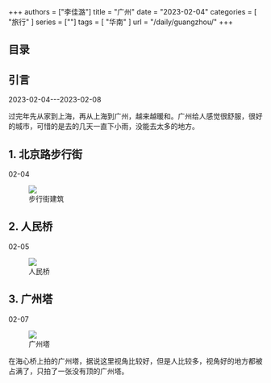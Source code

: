 +++
authors = ["李佳潞"]
title = "广州"
date = "2023-02-04"
categories = [
    "旅行"
]
series = [""]
tags = [
    "华南"
]
url = "/daily/guangzhou/"
+++
<!DOCTYPE html>
<html lang="zh-CN">
<head>
    <meta charset="UTF-8">
    <meta name="viewport" content="width=device-width, initial-scale=1.0">
    <link rel="stylesheet" href="/assets/css/styles.css">
    <script src="/assets/js/toc.js"></script>
</head>
<body>
    <article>
        <nav>
            <h2>目录</h2>
            <ul id="toc">
                <!-- 目录项会在这里动态生成 -->
            </ul>
        </nav>
        <section>
            <h2>引言</h2>
            <p>2023-02-04---2023-02-08</p>
            <p>         过完年先从家到上海，再从上海到广州，越来越暖和。广州给人感觉很舒服，很好的城市，可惜的是去的几天一直下小雨，没能去太多的地方。</p>
        </section>
        <section>
            <h2>1. 北京路步行街</h2>
            <p>02-04 <i class="fas fa-umbrella"></i></p>
            <div class="container">
                <div class="image">
                    <figure>
                        <a data-fancybox="gallery" href="https://cdn.heirenlop.com/daily-record/guangzhou1.jpg">
    <img src="https://cdn.heirenlop.com/daily-record/guangzhou1.jpg" loading="lazy">
</a>
                        <figcaption>步行街建筑</figcaption>
                    </figure>
                </div>
            </div>
        </section>
        <section>
            <h2>2. 人民桥</h2>
            <p>02-05 <i class="fas fa-cloud"></i></p>
            <div class="container">
                <div class="image">
                    <figure>
                        <a data-fancybox="gallery" href="https://cdn.heirenlop.com/daily-record/guangzhou2.jpg">
    <img src="https://cdn.heirenlop.com/daily-record/guangzhou2.jpg" loading="lazy">
</a>
                        <figcaption>人民桥</figcaption>
                    </figure>
                </div>
            </div>
        </section>
        <section>
            <h2>3. 广州塔</h2>
            <p>02-07 <i class="fas fa-cloud"></i></p>
            <div class="container">
                <div class="image">
                    <figure>
                        <a data-fancybox="gallery" href="https://cdn.heirenlop.com/daily-record/guangzhou3.jpg">
    <img src="https://cdn.heirenlop.com/daily-record/guangzhou3.jpg" loading="lazy">
</a>
                        <figcaption>广州塔</figcaption>
                    </figure>
                </div>
                <div class="text">
                    <p>         在海心桥上拍的广州塔，据说这里视角比较好，但是人比较多，视角好的地方都被占满了，只拍了一张没有顶的广州塔。</p>
                </div>
            </div>
        </section>
    </article>
</body>
</html>